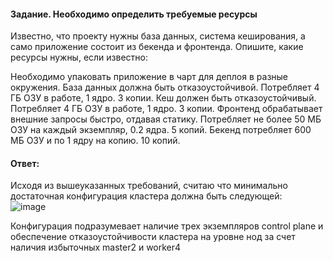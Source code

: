 
#### Задание. Необходимо определить требуемые ресурсы

Известно, что проекту нужны база данных, система кеширования, а само приложение состоит из бекенда и фронтенда. Опишите, какие ресурсы нужны, если известно:

Необходимо упаковать приложение в чарт для деплоя в разные окружения.
База данных должна быть отказоустойчивой. Потребляет 4 ГБ ОЗУ в работе, 1 ядро. 3 копии.
Кеш должен быть отказоустойчивый. Потребляет 4 ГБ ОЗУ в работе, 1 ядро. 3 копии.
Фронтенд обрабатывает внешние запросы быстро, отдавая статику. Потребляет не более 50 МБ ОЗУ на каждый экземпляр, 0.2 ядра. 5 копий.
Бекенд потребляет 600 МБ ОЗУ и по 1 ядру на копию. 10 копий.

#### Ответ:

Исходя из вышеуказанных требований, считаю что минимально достаточная конфигурация кластера должна быть следующей:  
![image](https://github.com/komaroff-ski/dev_ops_netology/assets/93157702/b0aa03db-f26e-476d-a7c4-e3b8ef18cf99)

Конфигурация подразумевает наличие трех экземпляров control plane и обеспечение отказоустойчивости кластера на уровне нод за счет наличия избыточных master2 и worker4
